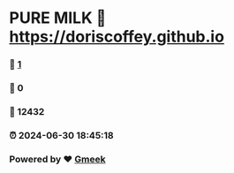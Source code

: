 # PURE MILK :link: https://doriscoffey.github.io 
### :page_facing_up: [1](https://doriscoffey.github.io/tag.html) 
### :speech_balloon: 0 
### :hibiscus: 12432 
### :alarm_clock: 2024-06-30 18:45:18 
### Powered by :heart: [Gmeek](https://github.com/Meekdai/Gmeek)
